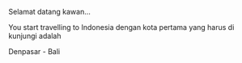 Selamat datang kawan...

You start travelling to Indonesia dengan kota pertama yang harus di kunjungi adalah

Denpasar - Bali
